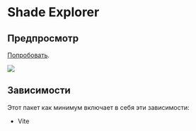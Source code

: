 # Shade Explorer

## Предпросмотр

[Попробовать](https://vladimircreator.github.io/Packages/shade-explorer/).

![](/shade-explorer/shade-explorer.gif)

## Зависимости
Этот пакет как минимум включает в себя эти зависимости:

- Vite
